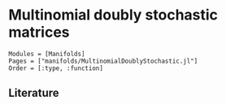 # Multinomial doubly stochastic matrices

```@autodocs
Modules = [Manifolds]
Pages = ["manifolds/MultinomialDoublyStochastic.jl"]
Order = [:type, :function]
```

## Literature
